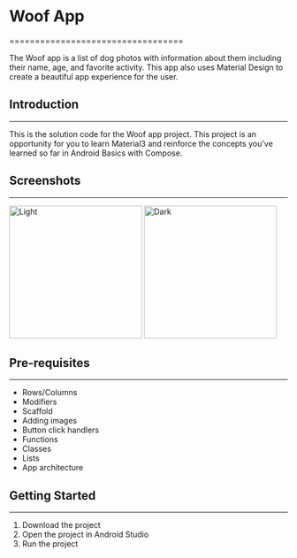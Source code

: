 # Woof App
==================================

The Woof app is a list of dog photos with information about them including their name, age, and favorite activity. This app also uses Material Design to create a beautiful app experience for the user.

## Introduction
------------

This is the solution code for the Woof app project. This project is an opportunity for you to learn Material3 and reinforce the concepts you've learned so far in Android Basics with Compose.

## Screenshots
------------
<p>
  <img width="240" alt="Light" src="https://github.com/Alnoerr/Woof/assets/light">
  <img width="240" alt="Dark" src="https://github.com/Alnoerr/Woof/assets/dark">
</p>

## Pre-requisites
--------------

- Rows/Columns
- Modifiers
- Scaffold
- Adding images
- Button click handlers
- Functions
- Classes
- Lists
- App architecture

## Getting Started
---------------

1. Download the project
2. Open the project in Android Studio
3. Run the project
